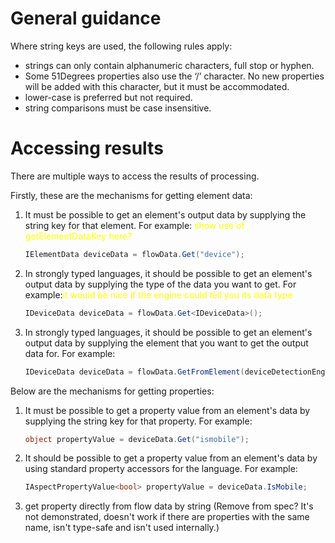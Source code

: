 # General guidance

Where string keys are used, the following rules apply:
- strings can only contain alphanumeric characters, full stop or hyphen.
 - Some 51Degrees properties also use the ‘/’ character. No new properties will 
      be added with this character, but it must be accommodated. 
- lower-case is preferred but not required.
- string comparisons must be case insensitive.

# Accessing results

There are multiple ways to access the results of processing.

Firstly, these are the mechanisms for getting element data:

1. It must be possible to get an element's output data by supplying the string key 
   for that element. For example: <span style="color:yellow">show use of getElementDataKey here?</span>
   ```c#
   IElementData deviceData = flowData.Get("device");
   ```
2. In strongly typed languages, it should be possible to get an element's output 
   data by supplying the type of the data you want to get. For example:<span style="color:yellow">it would be nice if the engine could tell you its data type</span>
   ```c#
   IDeviceData deviceData = flowData.Get<IDeviceData>();
   ```   
3. In strongly typed languages, it should be possible to get an element's output 
   data by supplying the element that you want to get the output data for. 
   For example:
   ```c#
   IDeviceData deviceData = flowData.GetFromElement(deviceDetectionEngine);
   ```   

Below are the mechanisms for getting properties:

1. It must be possible to get a property value from an element's data by 
   supplying the string key for that property. For example:
   ```c#
   object propertyValue = deviceData.Get("ismobile");
   ```
2. It should be possible to get a property value from an element's data
   by using standard property accessors for the language. For example:
   ```c#
   IAspectPropertyValue<bool> propertyValue = deviceData.IsMobile;
   ```
3. get property directly from flow data by string (Remove from spec? It's not demonstrated, 
   doesn't work if there are properties with the same name, isn't type-safe and isn't used 
   internally.)

